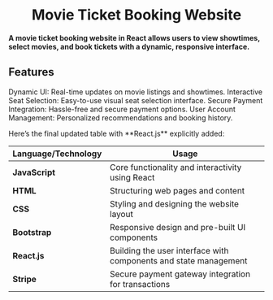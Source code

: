 <h1  style="text-align:center">  Movie Ticket Booking Website</h1>
<h4> 
A movie ticket booking website in React allows users to view showtimes, select movies, and book tickets with a dynamic, responsive interface.
</h4>
<h2> Features</h2>
<p>
  
Dynamic UI: Real-time updates on movie listings and showtimes.
Interactive Seat Selection: Easy-to-use visual seat selection interface.
Secure Payment Integration: Hassle-free and secure payment options.
User Account Management: Personalized recommendations and booking history.

</p>
<p> Here’s the final updated table with **React.js** explicitly added:

| **Language/Technology** | **Usage**                                      |
|-------------------------|------------------------------------------------|
| **JavaScript**           | Core functionality and interactivity using React |
| **HTML**                 | Structuring web pages and content               |
| **CSS**                  | Styling and designing the website layout       |
| **Bootstrap**            | Responsive design and pre-built UI components   |
| **React.js**             | Building the user interface with components and state management |
| **Stripe**               | Secure payment gateway integration for transactions |
  
</p>

